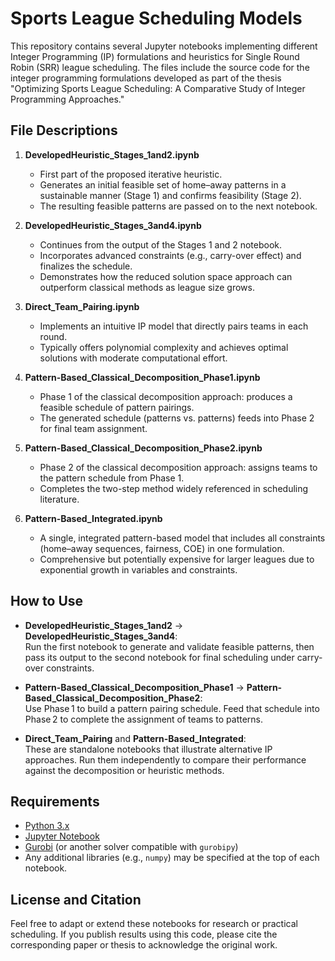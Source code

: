 # Sports League Scheduling Models

This repository contains several Jupyter notebooks implementing different Integer Programming (IP) formulations and heuristics for Single Round Robin (SRR) league scheduling. The files include the source code for the integer programming formulations developed as part of the thesis "Optimizing Sports League Scheduling: A Comparative Study of Integer Programming Approaches."

## File Descriptions

1. **DevelopedHeuristic_Stages_1and2.ipynb**  
   - First part of the proposed iterative heuristic.  
   - Generates an initial feasible set of home–away patterns in a sustainable manner (Stage 1) and confirms feasibility (Stage 2).  
   - The resulting feasible patterns are passed on to the next notebook.

2. **DevelopedHeuristic_Stages_3and4.ipynb**  
   - Continues from the output of the Stages 1 and 2 notebook.  
   - Incorporates advanced constraints (e.g., carry-over effect) and finalizes the schedule.  
   - Demonstrates how the reduced solution space approach can outperform classical methods as league size grows.

3. **Direct_Team_Pairing.ipynb**  
   - Implements an intuitive IP model that directly pairs teams in each round.  
   - Typically offers polynomial complexity and achieves optimal solutions with moderate computational effort.

4. **Pattern-Based_Classical_Decomposition_Phase1.ipynb**  
   - Phase 1 of the classical decomposition approach: produces a feasible schedule of pattern pairings.  
   - The generated schedule (patterns vs. patterns) feeds into Phase 2 for final team assignment.

5. **Pattern-Based_Classical_Decomposition_Phase2.ipynb**  
   - Phase 2 of the classical decomposition approach: assigns teams to the pattern schedule from Phase 1.  
   - Completes the two-step method widely referenced in scheduling literature.

6. **Pattern-Based_Integrated.ipynb**  
   - A single, integrated pattern-based model that includes all constraints (home–away sequences, fairness, COE) in one formulation.  
   - Comprehensive but potentially expensive for larger leagues due to exponential growth in variables and constraints.

## How to Use

- **DevelopedHeuristic_Stages_1and2** → **DevelopedHeuristic_Stages_3and4**:  
  Run the first notebook to generate and validate feasible patterns, then pass its output to the second notebook for final scheduling under carry-over constraints.

- **Pattern-Based_Classical_Decomposition_Phase1** → **Pattern-Based_Classical_Decomposition_Phase2**:  
  Use Phase 1 to build a pattern pairing schedule. Feed that schedule into Phase 2 to complete the assignment of teams to patterns.

- **Direct_Team_Pairing** and **Pattern-Based_Integrated**:  
  These are standalone notebooks that illustrate alternative IP approaches. Run them independently to compare their performance against the decomposition or heuristic methods.

## Requirements

- [Python 3.x](https://www.python.org/)  
- [Jupyter Notebook](https://jupyter.org/)  
- [Gurobi](https://www.gurobi.com/) (or another solver compatible with `gurobipy`)  
- Any additional libraries (e.g., `numpy`) may be specified at the top of each notebook.

## License and Citation

Feel free to adapt or extend these notebooks for research or practical scheduling. If you publish results using this code, please cite the corresponding paper or thesis to acknowledge the original work.
